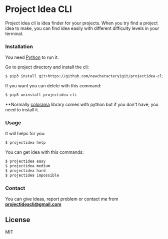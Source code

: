 # Project Idea CLI

Project idea cli is idea finder for your projects. When you try find a project idea to make, you can find idea easily with different difficulty levels in your terminal.

### Installation

You need [Python](https://www.python.org/) to run it.

Go to project directory and install the cli:

```sh
$ pip3 install git+https://github.com/newcharacteryigit/projectidea-cli#egg=projectidea-cli
```

If you want you can delete with this command:

```sh
$ pip3 uninstall projectidea-cli
```
**Normally [colorama](https://pypi.org/project/colorama/) library comes with python but if you don't have, you need to install it.

### Usage

It will helps for you:

```sh
$ projectidea help
```

You can get idea with this commands:

```sh
$ projectidea easy
$ projectidea medium
$ projectidea hard
$ projectidea impossible
```


### Contact

You can give ideas, report problem or contact me from **projectideacli@gmail.com**

License
----

MIT
